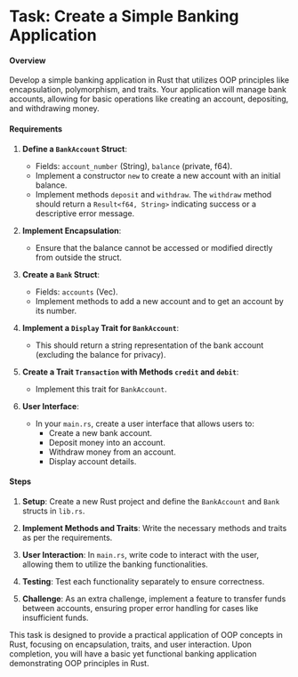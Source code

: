 # Task: Create a Simple Banking Application

#### Overview

Develop a simple banking application in Rust that utilizes OOP principles like encapsulation, polymorphism, and traits. Your application will manage bank accounts, allowing for basic operations like creating an account, depositing, and withdrawing money.

#### Requirements

1. **Define a `BankAccount` Struct**:

   - Fields: `account_number` (String), `balance` (private, f64).
   - Implement a constructor `new` to create a new account with an initial balance.
   - Implement methods `deposit` and `withdraw`. The `withdraw` method should return a `Result<f64, String>` indicating success or a descriptive error message.

2. **Implement Encapsulation**:

   - Ensure that the balance cannot be accessed or modified directly from outside the struct.

3. **Create a `Bank` Struct**:

   - Fields: `accounts` (Vec<BankAccount>).
   - Implement methods to add a new account and to get an account by its number.

4. **Implement a `Display` Trait for `BankAccount`**:

   - This should return a string representation of the bank account (excluding the balance for privacy).

5. **Create a Trait `Transaction` with Methods `credit` and `debit`**:

   - Implement this trait for `BankAccount`.

6. **User Interface**:
   - In your `main.rs`, create a user interface that allows users to:
     - Create a new bank account.
     - Deposit money into an account.
     - Withdraw money from an account.
     - Display account details.

#### Steps

1. **Setup**: Create a new Rust project and define the `BankAccount` and `Bank` structs in `lib.rs`.

2. **Implement Methods and Traits**: Write the necessary methods and traits as per the requirements.

3. **User Interaction**: In `main.rs`, write code to interact with the user, allowing them to utilize the banking functionalities.

4. **Testing**: Test each functionality separately to ensure correctness.

5. **Challenge**: As an extra challenge, implement a feature to transfer funds between accounts, ensuring proper error handling for cases like insufficient funds.

This task is designed to provide a practical application of OOP concepts in Rust, focusing on encapsulation, traits, and user interaction. Upon completion, you will have a basic yet functional banking application demonstrating OOP principles in Rust.
